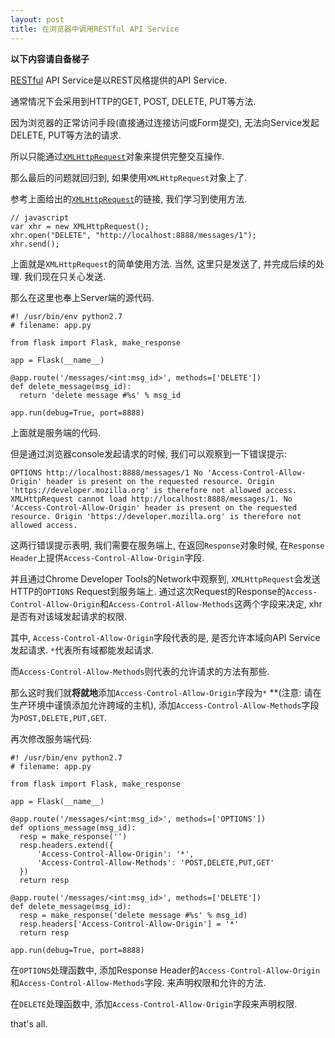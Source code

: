 ```yaml
---
layout: post
title: 在浏览器中调用RESTful API Service
---
```


**以下内容请自备梯子**

[RESTful](http://zh.wikipedia.org/wiki/REST) API Service是以REST风格提供的API Service.

通常情况下会采用到HTTP的GET, POST, DELETE, PUT等方法.

因为浏览器的正常访问手段(直接通过连接访问或Form提交), 无法向Service发起DELETE, PUT等方法的请求.

所以只能通过[`XMLHttpRequest`](https://developer.mozilla.org/en/docs/Web/API/XMLHttpRequest)对象来提供完整交互操作.

那么最后的问题就回归到, 如果使用`XMLHttpRequest`对象上了.

参考上面给出的[`XMLHttpRequest`](https://developer.mozilla.org/en/docs/Web/API/XMLHttpRequest)的链接, 我们学习到使用方法.

    // javascript
    var xhr = new XMLHttpRequest();
    xhr.open("DELETE", "http://localhost:8888/messages/1");
    xhr.send();

上面就是`XMLHttpRequest`的简单使用方法. 当然, 这里只是发送了, 并完成后续的处理. 我们现在只关心发送.

那么在这里也奉上Server端的源代码.

    #! /usr/bin/env python2.7
    # filename: app.py

    from flask import Flask, make_response

    app = Flask(__name__)

    @app.route('/messages/<int:msg_id>', methods=['DELETE'])
    def delete_message(msg_id):
      return 'delete message #%s' % msg_id

    app.run(debug=True, port=8888)

上面就是服务端的代码.

但是通过浏览器console发起请求的时候, 我们可以观察到一下错误提示:

    OPTIONS http://localhost:8888/messages/1 No 'Access-Control-Allow-Origin' header is present on the requested resource. Origin 'https://developer.mozilla.org' is therefore not allowed access.
    XMLHttpRequest cannot load http://localhost:8888/messages/1. No 'Access-Control-Allow-Origin' header is present on the requested resource. Origin 'https://developer.mozilla.org' is therefore not allowed access.

这两行错误提示表明, 我们需要在服务端上, 在返回`Response`对象时候, 在`Response Header`上提供`Access-Control-Allow-Origin`字段.

并且通过Chrome Developer Tools的Network中观察到, `XMLHttpRequest`会发送HTTP的`OPTIONS` Request到服务端上. 通过这次Request的Response的`Access-Control-Allow-Origin`和`Access-Control-Allow-Methods`这两个字段来决定, xhr是否有对该域发起请求的权限.

其中, `Access-Control-Allow-Origin`字段代表的是, 是否允许本域向API Service发起请求. `*`代表所有域都能发起请求.

而`Access-Control-Allow-Methods`则代表的允许请求的方法有那些.

那么这时我们就**将就地**添加`Access-Control-Allow-Origin`字段为`*` **(注意: 请在生产环境中谨慎添加允许跨域的主机), 添加`Access-Control-Allow-Methods`字段为`POST,DELETE,PUT,GET`.

再次修改服务端代码:

    #! /usr/bin/env python2.7
    # filename: app.py

    from flask import Flask, make_response

    app = Flask(__name__)

    @app.route('/messages/<int:msg_id>', methods=['OPTIONS'])
    def options_message(msg_id):
      resp = make_response('')
      resp.headers.extend({
          'Access-Control-Allow-Origin': '*',
          'Access-Control-Allow-Methods': 'POST,DELETE,PUT,GET'
      })
      return resp

    @app.route('/messages/<int:msg_id>', methods=['DELETE'])
    def delete_message(msg_id):
      resp = make_response('delete message #%s' % msg_id)
      resp.headers['Access-Control-Allow-Origin'] = '*'
      return resp

    app.run(debug=True, port=8888)

在`OPTIONS`处理函数中, 添加Response Header的`Access-Control-Allow-Origin`和`Access-Control-Allow-Methods`字段. 来声明权限和允许的方法.

在`DELETE`处理函数中, 添加`Access-Control-Allow-Origin`字段来声明权限.

that's all.
